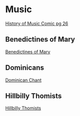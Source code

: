 # Music

[History of Music Comic pg 26](https://web.law.duke.edu/musiccomic/read/26/)

## Benedictines of Mary

[Benedictines of Mary](https://benedictinesofmary.org)

## Dominicans
[Dominican Chant](https://www.english.op.org/godzdogz/dominican-chants-a-youtube-series/)

## Hillbilly Thomists

[Hillbilly Thomists](https://www.hillbillythomists.com/)

